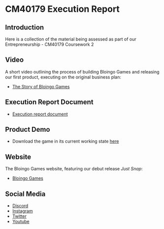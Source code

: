 # CM40179 Execution Report

## Introduction
Here is a collection of the material being assessed as part of our Entrepreneurship - CM40179 Coursework 2

## Video
A short video outlining the process of building Bloingo Games and releasing our first product, executing on the original business plan:
- [The Story of Bloingo Games](https://www.youtube.com/watch?v=FHPIdhnSmGg) 

## Execution Report Document
- [Execution report document](internal-link-to-pdf...?)

## Product Demo
- Download the game in its current working state [here](https://github.com/BloingoGames/just-snap-public-releases/releases/tag/v0.0.1) 

## Website
The Bloingo Games website, featuring our debut release *Just Snap*:
- [Bloingo Games](https://bloingo.com/)

##  Social Media
- [Discord](https://discord.gg/dHcmX9GEkw)
- [Instagram](https://www.instagram.com/bloingo/)
- [Twitter](https://x.com/BloingoGames)
- [Youtube](https://www.youtube.com/@BloingoGames)
